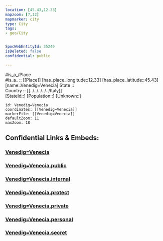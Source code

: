 ```yaml
---
location: [45.43,12.33] 
mapzoom: [7,12] 
mapmarker: city 
type: City
tags:
- geo/City


SpocWebEntityId: 35240
isDeleted: false
confidential: public

---
```

#is_a_/Place  
#is_a_ :: [[Place]] 
[has_place_longitude::12.33] 
[has_place_latitude::45.43] 
[name::Venedig=Venecia] 
State ::  
Country :: [[../../../../../Italy]]  
[StateId::] 
[Population::] 
[Unknown::] 


```leaflet
id: Venedig=Venecia
coordinates: [[Venedig=Venecia]] 
markerFile: [[Venedig=Venecia]] 
defaultZoom: 11 
maxZoom: 18
```


## Confidential Links & Embeds: 

### [Venedig=Venecia](/_Standards/Earth/Continent/Europe/Europe~South/Italy/regions~Italy/Veneto/Venezia.Province/City/Venedig=Venecia.md) 

### [Venedig=Venecia.public](/_public/Earth/Continent/Europe/Europe~South/Italy/regions~Italy/Veneto/Venezia.Province/City/Venedig=Venecia.public.md) 

### [Venedig=Venecia.internal](/_internal/Earth/Continent/Europe/Europe~South/Italy/regions~Italy/Veneto/Venezia.Province/City/Venedig=Venecia.internal.md) 

### [Venedig=Venecia.protect](/_protect/Earth/Continent/Europe/Europe~South/Italy/regions~Italy/Veneto/Venezia.Province/City/Venedig=Venecia.protect.md) 

### [Venedig=Venecia.private](/_private/Earth/Continent/Europe/Europe~South/Italy/regions~Italy/Veneto/Venezia.Province/City/Venedig=Venecia.private.md) 

### [Venedig=Venecia.personal](/_personal/Earth/Continent/Europe/Europe~South/Italy/regions~Italy/Veneto/Venezia.Province/City/Venedig=Venecia.personal.md) 

### [Venedig=Venecia.secret](/_secret/Earth/Continent/Europe/Europe~South/Italy/regions~Italy/Veneto/Venezia.Province/City/Venedig=Venecia.secret.md)


